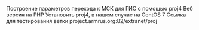 Построение параметров перехода к МСК для ГИС с помощью proj4
Веб версия на PHP
Установить proj4, в нашем случае на CentOS 7
Ссылка для тестирования ветки project.armrus.org:82/extranet/proj